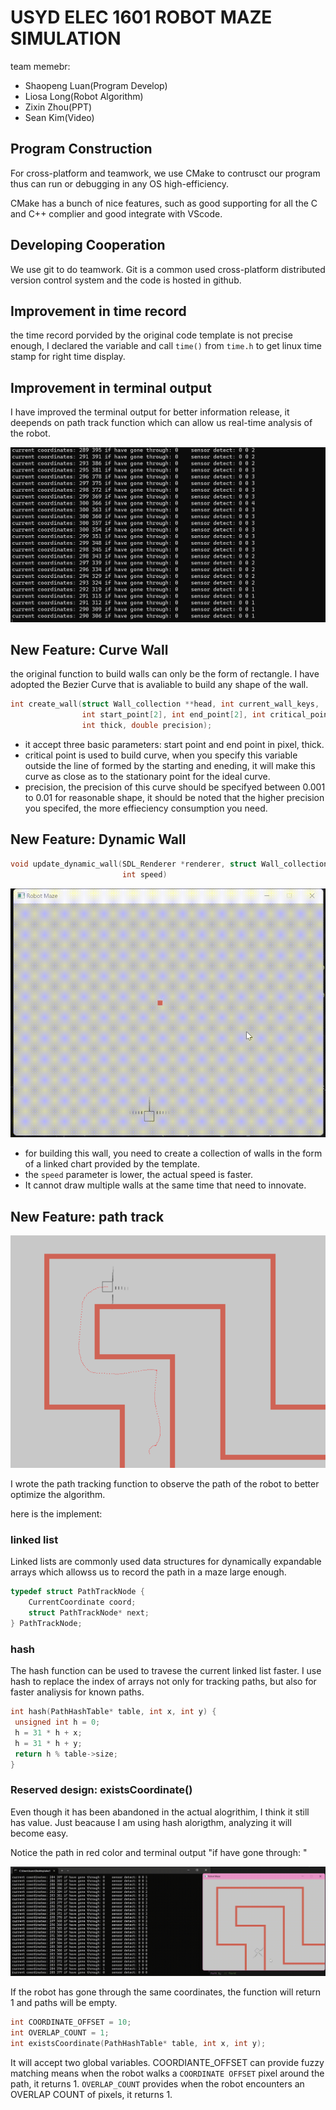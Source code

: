# USYD ELEC 1601 ROBOT MAZE SIMULATION

team memebr:

* Shaopeng Luan(Program Develop)
* Liosa Long(Robot Algorithm)
* Zixin Zhou(PPT)
* Sean Kim(Video)

## Program Construction

For cross-platform and teamwork, we use CMake to contrusct our program thus can run or debugging in any OS high-efficiency.

CMake has a bunch of nice features, such as good supporting for all the C and C++ complier and good integrate with VScode.

## Developing Cooperation

We use git to do teamwork. Git is a common used cross-platform distributed version control system and the code is hosted in github.

## Improvement in time record

the time record porvided by the original code template is not precise enough, I declared the variable and call `time()` from `time.h` to get linux time stamp for right time display.

## Improvement in terminal output

I have improved the terminal output for better information release, it deepends on path track function which can allow us real-time analysis of the robot.

![terminal_output](docs/terminal_output.png)

## New Feature: Curve Wall

the original function to build walls can only be the form of rectangle. I have adopted the Bezier Curve that is avaliable to build any shape of the wall.

```c
int create_wall(struct Wall_collection **head, int current_wall_keys,
                int start_point[2], int end_point[2], int critical_point[2],
                int thick, double precision);
```

* it accept three basic parameters: start point and end point in pixel, thick.
* critical point is used to build curve, when you specify this variable outside the line of formed by the starting and eneding, it will make this curve as close as to the stationary point for the ideal curve.
* precision, the precision of this curve should be specifyed between 0.001 to 0.01 for reasonable shape, it should be noted that the higher precision you specifed, the more effieciency consumption you need.

## New Feature: Dynamic Wall

```c
void update_dynamic_wall(SDL_Renderer *renderer, struct Wall_collection *head,
                         int speed)
```

![dynamic_wall](docs/dynamic_wall.gif)

* for building this wall, you need to create a collection of walls in the form of a linked chart provided by the template.
* the `speed` parameter is lower, the actual speed is faster.
* It cannot draw multiple walls at the same time that need to innovate.

## New Feature: path track

![path_track](docs/path_track.png)

I wrote the path tracking function to observe the path of the robot to better optimize the algorithm.

here is the implement:

### linked list

Linked lists are commonly used data structures for dynamically expandable arrays which allowss us to record the path in a maze large enough.

```c
typedef struct PathTrackNode {
    CurrentCoordinate coord;
    struct PathTrackNode* next;
} PathTrackNode;
```

### hash

The hash function can be used to travese the current linked list faster. I use hash to replace the index of arrays not only for tracking paths, but also for faster analiysis for known paths.

 ```c
 int hash(PathHashTable* table, int x, int y) {
  unsigned int h = 0;
  h = 31 * h + x;
  h = 31 * h + y;
  return h % table->size;
}
 ```

### Reserved design: existsCoordinate()

Even though it has been abandoned in the actual alogrithim, I think it still has value. Just beacause I am using hash alorigthm, analyzing it will become easy.

Notice the path in red color and terminal output "if have gone through: "

![existCoordinate](docs/existCoordinate.gif)

If the robot has gone through the same coordinates, the function will return 1 and paths will be empty.

```c
int COORDINATE_OFFSET = 10;
int OVERLAP_COUNT = 1;
int existsCoordinate(PathHashTable* table, int x, int y);
```

It will accept two global variables. COORDIANTE_OFFSET can provide fuzzy matching means when the robot walks a `COORDINATE OFFSET` pixel around the path, it returns 1. `OVERLAP_COUNT` provides when the robot encounters an OVERLAP COUNT of pixels, it returns 1.
